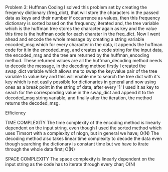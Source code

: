 Problem 3: Huffman Coding
I solved this problem set by creating the freqency dictionary (freq_dict), that will store the characters in the passed data as keys and their number if occurrence as values, then this frequency dictionary is sorted based on the frequency, iterated and, the tree variable which is the huffman tree stores the character again as key and the value this time is the huffman code for each charater in the freq_dict. Now I went ahead and encode the whole message by creating a string variable encoded_msg which for every character in the data, it appends the huffman code for it in the encoded_msg, and creates a code string for the input data, the encoded_msg and the tree are returned by the huffman_encoding method. These returned values are all the huffman_decoding method needs to decode the message, in the decoding method firstly I created the swap_dict variable which allows me to swap the key:value pair of the tree variable to value:key and this will enable me to search the tree dict with it's key which is not easily possible for dictionaries in general and now using ones as a break point in the string of data,  after every '1' I used it as key to seach for the corresponding value in the swap_dict and append it to the decoded_msg string variable, and finally after the iteration, the method returns the decoded_msg.

Efficiency

TIME COMPLEXITY
The time complexity of the encoding method is linearly dependent on the input string, even though I used the sorted method which uses Timsort with a complexity of nlogn, but in general we have; O(N)
The decoding method also takes linear time complexity to decode the data even though searching the dictionary is constant time but we have to itrate through the whole data first; O(N)

SPACE COMPLEXITY
The space complexity is linearly dependent on the input string as the code has to iterate through every char; O(N)